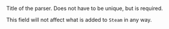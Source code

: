 #

Title of the parser. Does not have to be unique, but is required.

This field will not affect what is added to `Steam` in any way.
